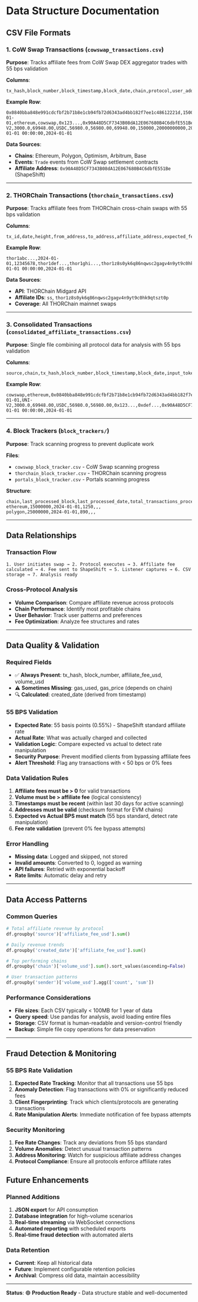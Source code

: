 # Data Structure Documentation

## CSV File Formats

### **1. CoW Swap Transactions** (`cowswap_transactions.csv`)

**Purpose**: Tracks affiliate fees from CoW Swap DEX aggregator trades with 55 bps validation

**Columns**:
```csv
tx_hash,block_number,block_timestamp,block_date,chain,protocol,user_address,affiliate_address,expected_fee_bps,actual_fee_bps,affiliate_fee_token,affiliate_fee_amount,affiliate_fee_usd,input_token,input_amount,input_amount_usd,output_token,output_amount,output_amount_usd,volume_usd,gas_used,gas_price,created_at,created_date
```

**Example Row**:
```csv
0x0840bba848e991cdcfbf2b71b8e1cb94fb72d6343ad4bb182f7ee1c48612221d,15000000,1640995200,2022-01-01,ethereum,cowswap,0x123...,0x90A48D5CF7343B08dA12E067680B4C6dbfE551Be,55,55,WETH,0.133,454.00,UNI-V2,3000.0,69948.00,USDC,56980.0,56980.00,69948.00,150000,20000000000,2024-01-01 00:00:00,2024-01-01
```

**Data Sources**:
- **Chains**: Ethereum, Polygon, Optimism, Arbitrum, Base
- **Events**: `Trade` events from CoW Swap settlement contracts
- **Affiliate Address**: `0x90A48D5CF7343B08dA12E067680B4C6dbfE551Be` (ShapeShift)

---

### **2. THORChain Transactions** (`thorchain_transactions.csv`)

**Purpose**: Tracks affiliate fees from THORChain cross-chain swaps with 55 bps validation

**Columns**:
```csv
tx_id,date,height,from_address,to_address,affiliate_address,expected_fee_bps,actual_fee_bps,affiliate_fee_amount,affiliate_fee_usd,from_asset,to_asset,from_amount,to_amount,from_amount_usd,to_amount_usd,volume_usd,swap_path,is_streaming_swap,liquidity_fee,swap_slip,timestamp,created_at,created_date
```

**Example Row**:
```csv
thor1abc...,2024-01-01,12345678,thor1def...,thor1ghi...,thor1z8s0yk6q86nqwsc2gagv4n9yt9c0hk9qtszt0p,55,55,0.001,3.25,ETH,USDC,0.1,180.0,200.00,180.00,190.00,ETH>USDC,false,0.005,0.02,1640995200,2024-01-01 00:00:00,2024-01-01
```

**Data Sources**:
- **API**: THORChain Midgard API
- **Affiliate IDs**: `ss`, `thor1z8s0yk6q86nqwsc2gagv4n9yt9c0hk9qtszt0p`
- **Coverage**: All THORChain mainnet swaps

---

### **3. Consolidated Transactions** (`consolidated_affiliate_transactions.csv`)

**Purpose**: Single file combining all protocol data for analysis with 55 bps validation

**Columns**:
```csv
source,chain,tx_hash,block_number,block_timestamp,block_date,input_token,input_amount,input_amount_usd,output_token,output_amount,output_amount_usd,sender,recipient,affiliate_address,expected_fee_bps,actual_fee_bps,affiliate_token,affiliate_amount,affiliate_fee_usd,volume_usd,created_at,created_date
```

**Example Row**:
```csv
cowswap,ethereum,0x0840bba848e991cdcfbf2b71b8e1cb94fb72d6343ad4bb182f7ee1c48612221d,15000000,1640995200,2022-01-01,UNI-V2,3000.0,69948.00,USDC,56980.0,56980.00,0x123...,0xdef...,0x90A48D5CF7343B08dA12E067680B4C6dbfE551Be,55,55,WETH,0.133,454.00,69948.00,2024-01-01 00:00:00,2024-01-01
```

---

### **4. Block Trackers** (`block_trackers/`)

**Purpose**: Track scanning progress to prevent duplicate work

**Files**:
- `cowswap_block_tracker.csv` - CoW Swap scanning progress
- `thorchain_block_tracker.csv` - THORChain scanning progress
- `portals_block_tracker.csv` - Portals scanning progress

**Structure**:
```csv
chain,last_processed_block,last_processed_date,total_transactions_processed,last_error,last_error_date
ethereum,15000000,2024-01-01,1250,,,
polygon,25000000,2024-01-01,890,,,
```

---

## Data Relationships

### **Transaction Flow**
```
1. User initiates swap → 2. Protocol executes → 3. Affiliate fee calculated → 4. Fee sent to ShapeShift → 5. Listener captures → 6. CSV storage → 7. Analysis ready
```

### **Cross-Protocol Analysis**
- **Volume Comparison**: Compare affiliate revenue across protocols
- **Chain Performance**: Identify most profitable chains
- **User Behavior**: Track user patterns and preferences
- **Fee Optimization**: Analyze fee structures and rates

---

## Data Quality & Validation

### **Required Fields**
- ✅ **Always Present**: tx_hash, block_number, affiliate_fee_usd, volume_usd
- ⚠️ **Sometimes Missing**: gas_used, gas_price (depends on chain)
- 🔍 **Calculated**: created_date (derived from timestamp)

### **55 BPS Validation**
- **Expected Rate**: 55 basis points (0.55%) - ShapeShift standard affiliate rate
- **Actual Rate**: What was actually charged and collected
- **Validation Logic**: Compare expected vs actual to detect rate manipulation
- **Security Purpose**: Prevent modified clients from bypassing affiliate fees
- **Alert Threshold**: Flag any transactions with < 50 bps or 0% fees

### **Data Validation Rules**
1. **Affiliate fees must be > 0** for valid transactions
2. **Volume must be > affiliate fee** (logical consistency)
3. **Timestamps must be recent** (within last 30 days for active scanning)
4. **Addresses must be valid** (checksum format for EVM chains)
5. **Expected vs Actual BPS must match** (55 bps standard, detect rate manipulation)
6. **Fee rate validation** (prevent 0% fee bypass attempts)

### **Error Handling**
- **Missing data**: Logged and skipped, not stored
- **Invalid amounts**: Converted to 0, logged as warning
- **API failures**: Retried with exponential backoff
- **Rate limits**: Automatic delay and retry

---

## Data Access Patterns

### **Common Queries**
```python
# Total affiliate revenue by protocol
df.groupby('source')['affiliate_fee_usd'].sum()

# Daily revenue trends
df.groupby('created_date')['affiliate_fee_usd'].sum()

# Top performing chains
df.groupby('chain')['volume_usd'].sum().sort_values(ascending=False)

# User transaction patterns
df.groupby('sender')['volume_usd'].agg(['count', 'sum'])
```

### **Performance Considerations**
- **File sizes**: Each CSV typically < 100MB for 1 year of data
- **Query speed**: Use pandas for analysis, avoid loading entire files
- **Storage**: CSV format is human-readable and version-control friendly
- **Backup**: Simple file copy operations for data preservation

---

## Fraud Detection & Monitoring

### **55 BPS Rate Validation**
1. **Expected Rate Tracking**: Monitor that all transactions use 55 bps
2. **Anomaly Detection**: Flag transactions with 0% or significantly reduced fees
3. **Client Fingerprinting**: Track which clients/protocols are generating transactions
4. **Rate Manipulation Alerts**: Immediate notification of fee bypass attempts

### **Security Monitoring**
1. **Fee Rate Changes**: Track any deviations from 55 bps standard
2. **Volume Anomalies**: Detect unusual transaction patterns
3. **Address Monitoring**: Watch for suspicious affiliate address changes
4. **Protocol Compliance**: Ensure all protocols enforce affiliate rates

## Future Enhancements

### **Planned Additions**
1. **JSON export** for API consumption
2. **Database integration** for high-volume scenarios
3. **Real-time streaming** via WebSocket connections
4. **Automated reporting** with scheduled exports
5. **Real-time fraud detection** with automated alerts

### **Data Retention**
- **Current**: Keep all historical data
- **Future**: Implement configurable retention policies
- **Archival**: Compress old data, maintain accessibility

---

**Status**: 🟢 **Production Ready** - Data structure stable and well-documented
